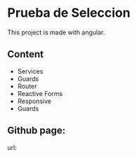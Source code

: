 # Prueba de Seleccion

This project is made with angular.

## Content

- Services
- Guards
- Router
- Reactive Forms
- Responsive
- Guards

## Github page:

url:
